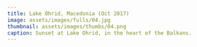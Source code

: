 ```yaml
---
title: Lake Ohrid, Macedonia (Oct 2017)
image: assets/images/fulls/04.jpg
thumbnail: assets/images/thumbs/04.png
caption: Sunset at Lake Ohrid, in the heart of the Balkans.
---
```

